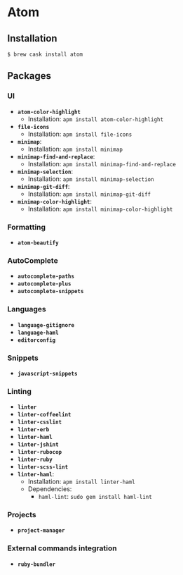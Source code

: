 # Atom

## Installation

```ShellSession
$ brew cask install atom
```

## Packages

### UI

- **`atom-color-highlight`**
  - Installation: `apm install atom-color-highlight`
- **`file-icons`**
  - Installation: `apm install file-icons`
- **`minimap`**:
  - Installation: `apm install minimap`
- **`minimap-find-and-replace`**:
  - Installation: `apm install minimap-find-and-replace`
- **`minimap-selection`**:
  - Installation: `apm install minimap-selection`
- **`minimap-git-diff`**:
  - Installation: `apm install minimap-git-diff`
- **`minimap-color-highlight`**:
  - Installation: `apm install minimap-color-highlight`

### Formatting

- **`atom-beautify`**

### AutoComplete

- **`autocomplete-paths`**
- **`autocomplete-plus`**
- **`autocomplete-snippets`**


### Languages

- **`language-gitignore`**
- **`language-haml`**
- **`editorconfig`**

### Snippets

- **`javascript-snippets`**

### Linting

- **`linter`**
- **`linter-coffeelint`**
- **`linter-csslint`**
- **`linter-erb`**
- **`linter-haml`**
- **`linter-jshint`**
- **`linter-rubocop`**
- **`linter-ruby`**
- **`linter-scss-lint`**
- **`linter-haml`**:
  - Installation: `apm install linter-haml`
  - Dependencies:
    - `haml-lint`: `sudo gem install haml-lint`

### Projects

- **`project-manager`**

### External commands integration

- **`ruby-bundler`**

